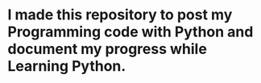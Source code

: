 # I made this repository to post my  Programming  code with Python and document my progress while Learning Python.
